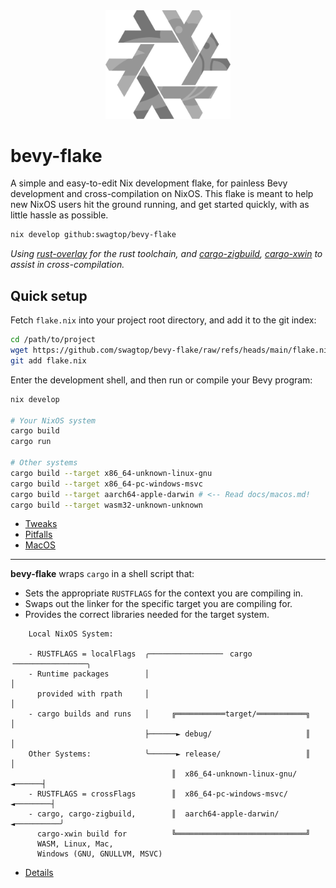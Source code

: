 <div align="center"> <img src="bevy-flake.svg" width="200"/> </div>

# bevy-flake

A simple and easy-to-edit Nix development flake,
for painless Bevy development and cross-compilation on NixOS.
This flake is meant to help new NixOS users hit the ground running,
and get started quickly, with as little hassle as possible.

```sh
nix develop github:swagtop/bevy-flake
```

*Using [rust-overlay][overlay] for the rust toolchain,
and [cargo-zigbuild][zigbuild], [cargo-xwin](xwin) to assist in
cross-compilation.*

[overlay]: https://github.com/oxalica/rust-overlay/
[zigbuild]: https://github.com/rust-cross/cargo-zigbuild
[xwin]: https://github.com/rust-cross/cargo-xwin

## Quick setup

Fetch `flake.nix` into your project root directory, and add it to the git index:

```sh
cd /path/to/project
wget https://github.com/swagtop/bevy-flake/raw/refs/heads/main/flake.nix
git add flake.nix
```

Enter the development shell, and then run or compile your Bevy program:

```sh
nix develop

# Your NixOS system
cargo build
cargo run

# Other systems
cargo build --target x86_64-unknown-linux-gnu
cargo build --target x86_64-pc-windows-msvc
cargo build --target aarch64-apple-darwin # <-- Read docs/macos.md!
cargo build --target wasm32-unknown-unknown
```

- [Tweaks](docs/tweaks.md)
- [Pitfalls](docs/pitfalls.md)
- [MacOS](docs/macos.md)

---

**bevy-flake** wraps `cargo` in a shell script that:
- Sets the appropriate `RUSTFLAGS` for the context you are compiling in.
- Swaps out the linker for the specific target you are compiling for.
- Provides the correct libraries needed for the target system.
```
    Local NixOS System:

    - RUSTFLAGS = localFlags  ╭────────────────╴ cargo ╶────────────────╮
    - Runtime packages        │                                         │
      provided with rpath     │                                         │
    - cargo builds and runs   │     ╔═══════════target/═══════════╗     │
                              ├──────► debug/                     ║     │
    Other Systems:            ╰──────► release/                   ║     │
                                    ║  x86_64-unknown-linux-gnu/ ◄──────┤
    - RUSTFLAGS = crossFlags        ║  x86_64-pc-windows-msvc/ ◄────────┤
    - cargo, cargo-zigbuild,        ║  aarch64-apple-darwin/ ◄──────────╯
      cargo-xwin build for          ╚═════════════════════════════╝
      WASM, Linux, Mac,
      Windows (GNU, GNULLVM, MSVC)
```

- [Details](docs/details.md)
